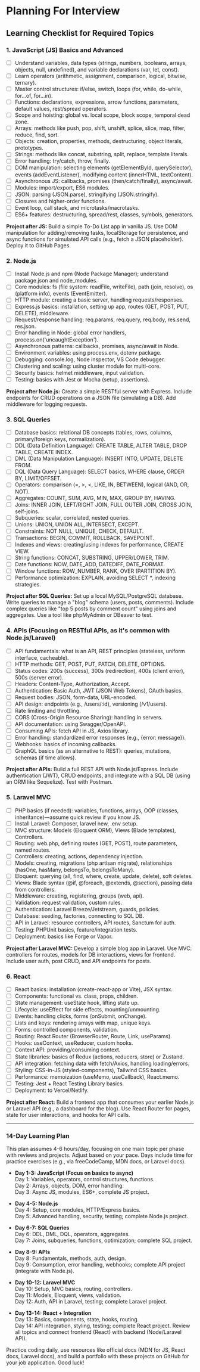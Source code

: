 # Planning For Interview

## Learning Checklist for Required Topics

### 1. JavaScript (JS) Basics and Advanced

- [ ] Understand variables, data types (strings, numbers, booleans, arrays, objects, null, undefined), and variable declarations (var, let, const).
- [ ] Learn operators (arithmetic, assignment, comparison, logical, bitwise, ternary).
- [ ] Master control structures: if/else, switch, loops (for, while, do-while, for...of, for...in).
- [ ] Functions: declarations, expressions, arrow functions, parameters, default values, rest/spread operators.
- [ ] Scope and hoisting: global vs. local scope, block scope, temporal dead zone.
- [ ] Arrays: methods like push, pop, shift, unshift, splice, slice, map, filter, reduce, find, sort.
- [ ] Objects: creation, properties, methods, destructuring, object literals, prototypes.
- [ ] Strings: methods like concat, substring, split, replace, template literals.
- [ ] Error handling: try/catch, throw, finally.
- [ ] DOM manipulation: selecting elements (getElementById, querySelector), events (addEventListener), modifying content (innerHTML, textContent).
- [ ] Asynchronous JS: callbacks, promises (then/catch/finally), async/await.
- [ ] Modules: import/export, ES6 modules.
- [ ] JSON: parsing (JSON.parse), stringifying (JSON.stringify).
- [ ] Closures and higher-order functions.
- [ ] Event loop, call stack, and microtasks/macrotasks.
- [ ] ES6+ features: destructuring, spread/rest, classes, symbols, generators.

**Project after JS:** Build a simple To-Do List app in vanilla JS. Use DOM manipulation for adding/removing tasks, localStorage for persistence, and async functions for simulated API calls (e.g., fetch a JSON placeholder). Deploy it to GitHub Pages.

### 2. Node.js

- [ ] Install Node.js and npm (Node Package Manager); understand package.json and node_modules.
- [ ] Core modules: fs (file system: readFile, writeFile), path (join, resolve), os (platform info), events (EventEmitter).
- [ ] HTTP module: creating a basic server, handling requests/responses.
- [ ] Express.js basics: installation, setting up app, routes (GET, POST, PUT, DELETE), middleware.
- [ ] Request/response handling: req.params, req.query, req.body, res.send, res.json.
- [ ] Error handling in Node: global error handlers, process.on('uncaughtException').
- [ ] Asynchronous patterns: callbacks, promises, async/await in Node.
- [ ] Environment variables: using process.env, dotenv package.
- [ ] Debugging: console.log, Node inspector, VS Code debugger.
- [ ] Clustering and scaling: using cluster module for multi-core.
- [ ] Security basics: helmet middleware, input validation.
- [ ] Testing: basics with Jest or Mocha (setup, assertions).

**Project after Node.js:** Create a simple RESTful server with Express. Include endpoints for CRUD operations on a JSON file (simulating a DB). Add middleware for logging requests.

### 3. SQL Queries

- [ ] Database basics: relational DB concepts (tables, rows, columns, primary/foreign keys, normalization).
- [ ] DDL (Data Definition Language): CREATE TABLE, ALTER TABLE, DROP TABLE, CREATE INDEX.
- [ ] DML (Data Manipulation Language): INSERT INTO, UPDATE, DELETE FROM.
- [ ] DQL (Data Query Language): SELECT basics, WHERE clause, ORDER BY, LIMIT/OFFSET.
- [ ] Operators: comparison (=, >, <, LIKE, IN, BETWEEN), logical (AND, OR, NOT).
- [ ] Aggregates: COUNT, SUM, AVG, MIN, MAX, GROUP BY, HAVING.
- [ ] Joins: INNER JOIN, LEFT/RIGHT JOIN, FULL OUTER JOIN, CROSS JOIN, self-joins.
- [ ] Subqueries: scalar, correlated, nested queries.
- [ ] Unions: UNION, UNION ALL, INTERSECT, EXCEPT.
- [ ] Constraints: NOT NULL, UNIQUE, CHECK, DEFAULT.
- [ ] Transactions: BEGIN, COMMIT, ROLLBACK, SAVEPOINT.
- [ ] Indexes and views: creating/using indexes for performance, CREATE VIEW.
- [ ] String functions: CONCAT, SUBSTRING, UPPER/LOWER, TRIM.
- [ ] Date functions: NOW, DATE_ADD, DATEDIFF, DATE_FORMAT.
- [ ] Window functions: ROW_NUMBER, RANK, OVER (PARTITION BY).
- [ ] Performance optimization: EXPLAIN, avoiding SELECT \*, indexing strategies.

**Project after SQL Queries:** Set up a local MySQL/PostgreSQL database. Write queries to manage a "blog" schema (users, posts, comments). Include complex queries like "top 5 posts by comment count" using joins and aggregates. Use a tool like phpMyAdmin or DBeaver to test.

### 4. APIs (Focusing on RESTful APIs, as it's common with Node.js/Laravel)

- [ ] API fundamentals: what is an API, REST principles (stateless, uniform interface, cacheable).
- [ ] HTTP methods: GET, POST, PUT, PATCH, DELETE, OPTIONS.
- [ ] Status codes: 200s (success), 300s (redirection), 400s (client error), 500s (server error).
- [ ] Headers: Content-Type, Authorization, Accept.
- [ ] Authentication: Basic Auth, JWT (JSON Web Tokens), OAuth basics.
- [ ] Request bodies: JSON, form-data, URL-encoded.
- [ ] API design: endpoints (e.g., /users/:id), versioning (/v1/users).
- [ ] Rate limiting and throttling.
- [ ] CORS (Cross-Origin Resource Sharing): handling in servers.
- [ ] API documentation: using Swagger/OpenAPI.
- [ ] Consuming APIs: fetch API in JS, Axios library.
- [ ] Error handling: standardized error responses (e.g., {error: message}).
- [ ] Webhooks: basics of incoming callbacks.
- [ ] GraphQL basics (as an alternative to REST): queries, mutations, schemas (if time allows).

**Project after APIs:** Build a full REST API with Node.js/Express. Include authentication (JWT), CRUD endpoints, and integrate with a SQL DB (using an ORM like Sequelize). Test with Postman.

### 5. Laravel MVC

- [ ] PHP basics (if needed): variables, functions, arrays, OOP (classes, inheritance)—assume quick review if you know JS.
- [ ] Install Laravel: Composer, laravel new, .env setup.
- [ ] MVC structure: Models (Eloquent ORM), Views (Blade templates), Controllers.
- [ ] Routing: web.php, defining routes (GET, POST), route parameters, named routes.
- [ ] Controllers: creating, actions, dependency injection.
- [ ] Models: creating, migrations (php artisan migrate), relationships (hasOne, hasMany, belongsTo, belongsToMany).
- [ ] Eloquent: querying (all, find, where, create, update, delete), soft deletes.
- [ ] Views: Blade syntax (@if, @foreach, @extends, @section), passing data from controllers.
- [ ] Middleware: creating, registering, groups (web, api).
- [ ] Validation: request validation, custom rules.
- [ ] Authentication: Laravel Breeze/Jetstream, guards, policies.
- [ ] Database: seeding, factories, connecting to SQL DB.
- [ ] API in Laravel: resource controllers, API routes, Sanctum for auth.
- [ ] Testing: PHPUnit basics, feature/integration tests.
- [ ] Deployment: basics like Forge or Vapor.

**Project after Laravel MVC:** Develop a simple blog app in Laravel. Use MVC: controllers for routes, models for DB interactions, views for frontend. Include user auth, post CRUD, and API endpoints for posts.

### 6. React

- [ ] React basics: installation (create-react-app or Vite), JSX syntax.
- [ ] Components: functional vs. class, props, children.
- [ ] State management: useState hook, lifting state up.
- [ ] Lifecycle: useEffect for side effects, mounting/unmounting.
- [ ] Events: handling clicks, forms (onSubmit, onChange).
- [ ] Lists and keys: rendering arrays with map, unique keys.
- [ ] Forms: controlled components, validation.
- [ ] Routing: React Router (BrowserRouter, Route, Link, useParams).
- [ ] Hooks: useContext, useReducer, custom hooks.
- [ ] Context API: providing/consuming context.
- [ ] State libraries: basics of Redux (actions, reducers, store) or Zustand.
- [ ] API integration: fetching data with fetch/Axios, handling loading/errors.
- [ ] Styling: CSS-in-JS (styled-components), Tailwind CSS basics.
- [ ] Performance: memoization (useMemo, useCallback), React.memo.
- [ ] Testing: Jest + React Testing Library basics.
- [ ] Deployment: to Vercel/Netlify.

**Project after React:** Build a frontend app that consumes your earlier Node.js or Laravel API (e.g., a dashboard for the blog). Use React Router for pages, state for user interactions, and hooks for API calls.

---

### 14-Day Learning Plan

This plan assumes 4-6 hours/day, focusing on one main topic per phase with reviews and projects. Adjust based on your pace. Days include time for practice exercises (e.g., via freeCodeCamp, MDN docs, or Laravel docs).

- **Day 1-3: JavaScript (Focus on basics to async)**  
  Day 1: Variables, operators, control structures, functions.  
  Day 2: Arrays, objects, DOM, error handling.  
  Day 3: Async JS, modules, ES6+, complete JS project.

- **Day 4-5: Node.js**  
  Day 4: Setup, core modules, HTTP/Express basics.  
  Day 5: Advanced handling, security, testing; complete Node.js project.

- **Day 6-7: SQL Queries**  
  Day 6: DDL, DML, DQL, operators, aggregates.  
  Day 7: Joins, subqueries, functions, optimization; complete SQL project.

- **Day 8-9: APIs**  
  Day 8: Fundamentals, methods, auth, design.  
  Day 9: Consumption, error handling, webhooks; complete API project (integrate with Node.js).

- **Day 10-12: Laravel MVC**  
  Day 10: Setup, MVC basics, routing, controllers.  
  Day 11: Models, Eloquent, views, validation.  
  Day 12: Auth, API in Laravel, testing; complete Laravel project.

- **Day 13-14: React + Integration**  
  Day 13: Basics, components, state, hooks, routing.  
  Day 14: API integration, styling, testing; complete React project. Review all topics and connect frontend (React) with backend (Node/Laravel API).

Practice coding daily, use resources like official docs (MDN for JS, React docs, Laravel docs), and build a portfolio with these projects on GitHub for your job application. Good luck!
